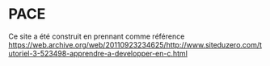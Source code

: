 # PACE

Ce site a été construit en prennant comme référence https://web.archive.org/web/20110923234625/http://www.siteduzero.com/tutoriel-3-523498-apprendre-a-developper-en-c.html
